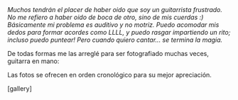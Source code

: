 <html><body><em>Muchos tendrán el placer de haber oido que soy un guitarrista frustrado. No me refiero a haber oido de boca de otro, sino de mis cuerdas :) Básicamente mi problema es auditivo y no motriz. Puedo acomodar mis dedos para formar acordes como LLLL, y puedo rasgar impartiendo un rito; incluso puedo puntear! Pero cuando quiero cantar... se termina la magia.</em>



De todas formas me las arreglé para ser fotografiado muchas veces, guitarra en mano:



Las fotos se ofrecen en orden cronológico para su mejor apreciación.



[gallery]</body></html>